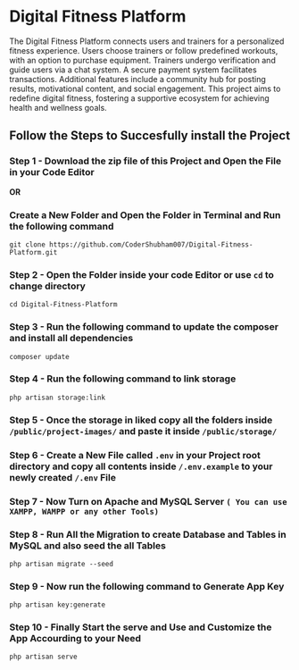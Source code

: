<!-- <p align="center"><a href="https://laravel.com" target="_blank"><img src="https://raw.githubusercontent.com/laravel/art/master/logo-lockup/5%20SVG/2%20CMYK/1%20Full%20Color/laravel-logolockup-cmyk-red.svg" width="400" alt="Laravel Logo"></a></p> -->

# Digital Fitness Platform

The Digital Fitness Platform connects users and trainers for a personalized fitness experience. Users choose 
trainers or follow predefined workouts, with an option to purchase equipment. Trainers undergo 
verification and guide users via a chat system. A secure payment system facilitates transactions. Additional 
features include a community hub for posting results, motivational content, and social engagement. This 
project aims to redefine digital fitness, fostering a supportive ecosystem for achieving health and wellness 
goals.

## Follow the Steps to Succesfully install the Project

### Step 1 - Download the zip file of this Project and Open the File in your Code Editor
**OR**
### Create a New Folder and Open the Folder in Terminal and Run the following command 

```
git clone https://github.com/CoderShubham007/Digital-Fitness-Platform.git
```

### Step 2 - Open the Folder inside your code Editor or use `cd` to change directory

```
cd Digital-Fitness-Platform
```

### Step 3 - Run the following command to update the composer and install all dependencies

```
composer update
```

### Step 4 - Run the following command to link storage
```
php artisan storage:link
```

### Step 5 - Once the storage in liked copy all the folders inside `/public/project-images/` and paste it inside `/public/storage/`

### Step 6 - Create a New File called `.env` in your Project root directory and copy all contents inside `/.env.example` to your newly created `/.env` File

### Step 7 - Now Turn on Apache and MySQL Server `( You can use XAMPP, WAMPP or any other Tools)`

### Step 8 - Run All the Migration to create Database and Tables in MySQL and also seed the all Tables
```
php artisan migrate --seed
```

### Step 9 - Now run the following command to Generate App Key
```
php artisan key:generate
```

### Step 10 - Finally Start the serve and Use and Customize the App Accourding to your Need
```
php artisan serve
``` 